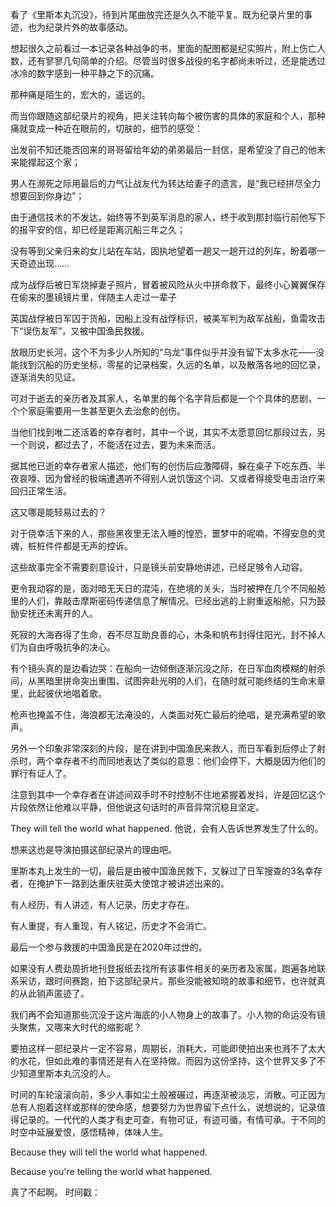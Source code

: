 看了《里斯本丸沉没》，待到片尾曲放完还是久久不能平复。既为纪录片里的事迹，也为纪录片外的故事感动。

想起很久之前看过一本记录各种战争的书，里面的配图都是纪实照片，附上伤亡人数，还有寥寥几句简单的介绍。尽管当时很多战役的名字都尚未听过，还是能透过冰冷的数字感到一种平静之下的沉痛。

那种痛是陌生的，宏大的，遥远的。

而当你跟随这部纪录片的视角，把关注转向每个被伤害的具体的家庭和个人，那种痛就变成一种近在眼前的，切肤的，细节的感受：

出发前不知还能否回来的哥哥留给年幼的弟弟最后一封信，是希望没了自己的他未来能撑起这个家；

男人在濒死之际用最后的力气让战友代为转达给妻子的遗言，是“我已经拼尽全力想要回到你身边”；

由于通信技术的不发达，始终等不到英军消息的家人，终于收到那封临行前他写下的报平安的信，却已经是距离沉船三年之久；

没有等到父亲归来的女儿站在车站，固执地望着一趟又一趟开过的列车，盼着哪一天奇迹出现……

成为战俘后被日军烧掉妻子照片，冒着被风险从火中拼命救下，最终小心翼翼保存在偷来的墨镜镜片里，伴随主人走过一辈子

英国战俘被日军囚于货船，因船上没有战俘标识，被美军判为敌军战船，鱼雷攻击下“误伤友军”，又被中国渔民救援。

放眼历史长河，这个不为多少人所知的“乌龙”事件似乎并没有留下太多水花——没能找到沉船的历史坐标，零星的记录档案，久远的名单，以及散落各地的回忆录，逐渐消失的见证。

可对于逝去的亲历者及其家人，名单里的每个名字背后都是一个个具体的悲剧，一个个家庭需要用一生甚至更久去治愈的创伤。

当他们找到唯二还活着的幸存者时，其中一个说，其实不太愿意回忆那段过去，另一个则说，都过去了，不能活在过去，要为未来而活。

据其他已逝的幸存者家人描述，他们有的创伤后应激障碍，躲在桌子下吃东西、半夜哀嚎、因为曾经的极端遭遇听不得别人说饥饿这个词、又或者得接受电击治疗来回归正常生活。

这又哪是能轻易过去的？

对于侥幸活下来的人，那些黑夜里无法入睡的惶恐，噩梦中的呢喃，不得安息的灵魂，桩桩件件都是无声的控诉。

这些故事完全不需要刻意设计，只是镜头前安静地讲述，已经足够令人动容。

更令我动容的是，面对暗无天日的混沌，在绝境的关头，当时被押在几个不同船舱里的人们，靠敲击摩斯密码传递信息了解情况。已经出逃的上尉重返船舱，只为鼓励安抚还未离开的人。

死寂的大海吞得了生命，吞不尽互助良善的心，木条和帆布封得住阳光，封不掉人们为自由呼吸抗争的决心。

有个镜头真的是边看边哭：在船向一边倾倒逐渐沉没之际，在日军血肉模糊的射杀间，从黑暗里拼命突出重围，试图奔赴光明的人们，在随时就可能终结的生命末章里，此起彼伏地唱着歌。

枪声也掩盖不住，海浪都无法淹没的，人类面对死亡最后的绝唱，是充满希望的歌声。

另外一个印象非常深刻的片段，是在讲到中国渔民来救人，而日军看到后停止了射杀时，两个幸存者不约而同地表达了类似的意思：他们会停下，大概是因为他们的罪行有证人了。

注意到其中一个幸存者在讲述间双手时不时控制不住地紧握着发抖，许是回忆这个片段依然让他难以平静，但他说这句话时的声音异常沉稳且坚定。

They will tell the world what happened.
他说，会有人告诉世界发生了什么的。

想来这也是导演拍摄这部纪录片的理由吧。

里斯本丸上发生的一切，最后是由被中国渔民救下，又躲过了日军搜查的3名幸存者，在掩护下一路到达重庆驻英大使馆才被讲述出来的。

有人经历，有人讲述，有人记录，历史才存在。

有人重提，有人重现，有人铭记，历史才不会消亡。

最后一个参与救援的中国渔民是在2020年过世的。

如果没有人费劲周折地刊登报纸去找所有该事件相关的亲历者及家属，跑遍各地联系采访，跟时间赛跑，拍下这部纪录片。那些没能被知晓的故事和细节，也许就真的从此销声匿迹了。

我们再不会知道那些沉没于这片海底的小人物身上的故事了。小人物的命运没有镜头聚焦，又哪来大时代的缩影呢？

要拍这样一部纪录片一定不容易，周期长，消耗大，可能即使拍出来也溅不了太大的水花，但如此难的事情还是有人在坚持做。而因为这份坚持，这个世界又多了不少知道里斯本丸沉没的人。

时间的车轮滚滚向前，多少人事如尘土般被碾过，再逐渐被淡忘，消散。可正因为总有人抱着这样或那样的使命感，想要努力为世界留下点什么，说想说的，记录值得记录的。一代代的人类才有史可查，有物可证，有迹可循，有情可承。于不同的时空中延展爱恨，感悟精神，体味人生。

Because they will tell the world what happened.

Because you're telling the world what happened.

真了不起啊。
时间戳：<!-- ##{"timestamp":1727812800}##-->
